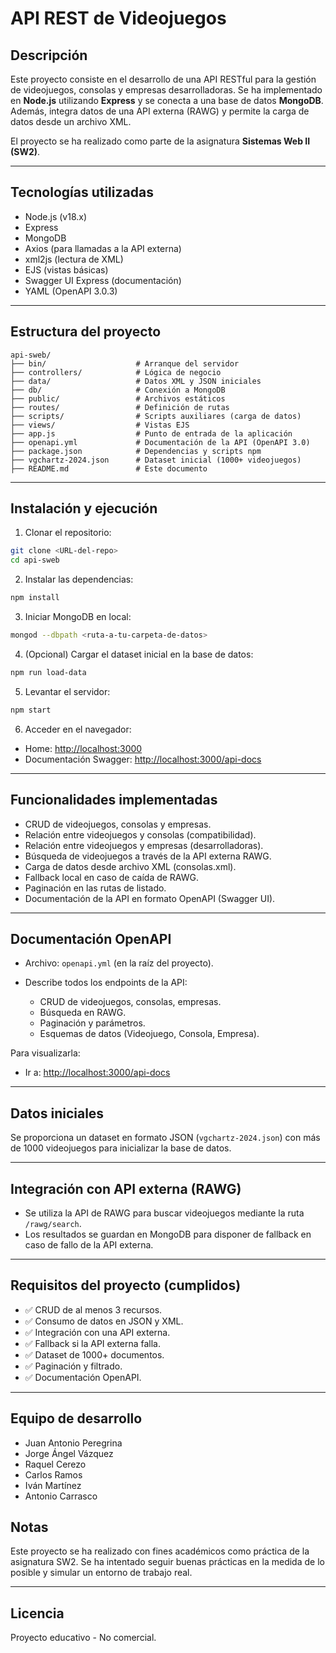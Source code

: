 # API REST de Videojuegos

## Descripción

Este proyecto consiste en el desarrollo de una API RESTful para la gestión de videojuegos, consolas y empresas desarrolladoras. Se ha implementado en **Node.js** utilizando **Express** y se conecta a una base de datos **MongoDB**. Además, integra datos de una API externa (RAWG) y permite la carga de datos desde un archivo XML.

El proyecto se ha realizado como parte de la asignatura **Sistemas Web II (SW2)**.

---

## Tecnologías utilizadas

* Node.js (v18.x)
* Express
* MongoDB
* Axios (para llamadas a la API externa)
* xml2js (lectura de XML)
* EJS (vistas básicas)
* Swagger UI Express (documentación)
* YAML (OpenAPI 3.0.3)

---

## Estructura del proyecto

```
api-sweb/
├── bin/                    # Arranque del servidor
├── controllers/            # Lógica de negocio
├── data/                   # Datos XML y JSON iniciales
├── db/                     # Conexión a MongoDB
├── public/                 # Archivos estáticos
├── routes/                 # Definición de rutas
├── scripts/                # Scripts auxiliares (carga de datos)
├── views/                  # Vistas EJS
├── app.js                  # Punto de entrada de la aplicación
├── openapi.yml             # Documentación de la API (OpenAPI 3.0)
├── package.json            # Dependencias y scripts npm
├── vgchartz-2024.json      # Dataset inicial (1000+ videojuegos)
├── README.md               # Este documento
```

---

## Instalación y ejecución

1. Clonar el repositorio:

```bash
git clone <URL-del-repo>
cd api-sweb
```

2. Instalar las dependencias:

```bash
npm install
```

3. Iniciar MongoDB en local:

```bash
mongod --dbpath <ruta-a-tu-carpeta-de-datos>
```

4. (Opcional) Cargar el dataset inicial en la base de datos:

```bash
npm run load-data
```

5. Levantar el servidor:

```bash
npm start
```

6. Acceder en el navegador:

* Home: [http://localhost:3000](http://localhost:3000)
* Documentación Swagger: [http://localhost:3000/api-docs](http://localhost:3000/api-docs)

---

## Funcionalidades implementadas

* CRUD de videojuegos, consolas y empresas.
* Relación entre videojuegos y consolas (compatibilidad).
* Relación entre videojuegos y empresas (desarrolladoras).
* Búsqueda de videojuegos a través de la API externa RAWG.
* Carga de datos desde archivo XML (consolas.xml).
* Fallback local en caso de caída de RAWG.
* Paginación en las rutas de listado.
* Documentación de la API en formato OpenAPI (Swagger UI).

---

## Documentación OpenAPI

* Archivo: `openapi.yml` (en la raíz del proyecto).
* Describe todos los endpoints de la API:

  * CRUD de videojuegos, consolas, empresas.
  * Búsqueda en RAWG.
  * Paginación y parámetros.
  * Esquemas de datos (Videojuego, Consola, Empresa).

Para visualizarla:

* Ir a: [http://localhost:3000/api-docs](http://localhost:3000/api-docs)

---

## Datos iniciales

Se proporciona un dataset en formato JSON (`vgchartz-2024.json`) con más de 1000 videojuegos para inicializar la base de datos.

---

## Integración con API externa (RAWG)

* Se utiliza la API de RAWG para buscar videojuegos mediante la ruta `/rawg/search`.
* Los resultados se guardan en MongoDB para disponer de fallback en caso de fallo de la API externa.

---

## Requisitos del proyecto (cumplidos)

* ✅ CRUD de al menos 3 recursos.
* ✅ Consumo de datos en JSON y XML.
* ✅ Integración con una API externa.
* ✅ Fallback si la API externa falla.
* ✅ Dataset de 1000+ documentos.
* ✅ Paginación y filtrado.
* ✅ Documentación OpenAPI.

---

## Equipo de desarrollo

* Juan Antonio Peregrina 
* Jorge Ángel Vázquez 
* Raquel Cerezo 
* Carlos Ramos
* Iván Martínez
* Antonio Carrasco



## Notas

Este proyecto se ha realizado con fines académicos como práctica de la asignatura SW2. Se ha intentado seguir buenas prácticas en la medida de lo posible y simular un entorno de trabajo real.

---

## Licencia

Proyecto educativo - No comercial.


